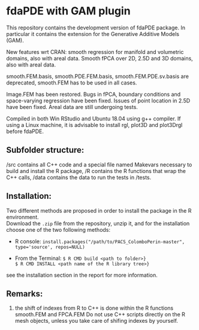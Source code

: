 # fdaPDE with GAM plugin

This repository contains the development version of fdaPDE package. In particular it contains the extension for the Generative Additive Models (GAM).

New features wrt CRAN: smooth regression for manifold and volumetric domains, also with areal data. Smooth fPCA over 2D, 2.5D and 3D domains, also with areal data.

smooth.FEM.basis, smooth.PDE.FEM.basis, smooth.FEM.PDE.sv.basis are deprecated, smooth.FEM has to be used in all cases.

Image.FEM has been restored. Bugs in fPCA, boundary conditions and space-varying regression have been fixed. Issues of point location in 2.5D have been fixed. Areal data are still undergoing tests.

Compiled in both Win RStudio and Ubuntu 18.04 using g++ compiler. If using a Linux machine, it is advisable to install rgl, plot3D and plot3Drgl before fdaPDE.

## Subfolder structure:
/src contains all C++ code and a special file named Makevars necessary to build and install the R package,
/R contains the R functions that wrap the C++ calls,
/data contains the data to run the tests in /tests.

## Installation:
Two different methods are proposed in order to install the package in the R environment.  
Download the `.zip` file from the repository, unzip it, and for the installation choose one of the two following methods:  

- R console:
        ```install.packages("/path/to/PACS_ColomboPerin-master", type='source', repos=NULL)```

- From the Terminal: 
        ```$ R CMD build <path to folder>}```     
        ```$ R CMD INSTALL <path name of the R library tree>}```

see the installation section in the report for more information.
## Remarks:

1) the shift of indexes from R to C++ is done within the R functions smooth.FEM and FPCA.FEM Do not use C++ scripts directly on the R mesh objects, unless you take care of shifing indexes by yourself.
